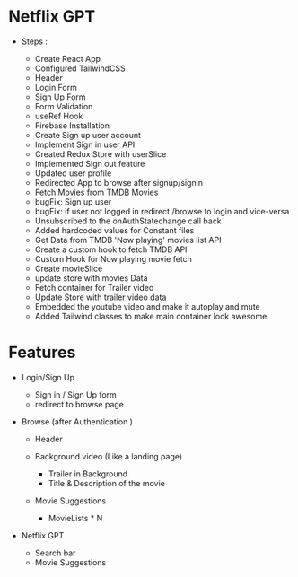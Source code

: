 # Netflix GPT

- Steps :

    - Create React App
    - Configured TailwindCSS
    - Header
    - Login Form
    - Sign Up Form 
    - Form Validation 
    - useRef Hook
    - Firebase Installation
    - Create Sign up user account
    - Implement Sign in user API
    - Created Redux Store with userSlice
    - Implemented Sign out feature
    - Updated user profile
    - Redirected App to browse after signup/signin
    - Fetch Movies from TMDB Movies
    - bugFix: Sign up user 
    - bugFix: if user not logged in redirect /browse to login and vice-versa
    - Unsubscribed to the onAuthStatechange call back
    - Added hardcoded values for Constant files
    - Get Data from TMDB 'Now playing' movies list API 
    - Create a custom hook to fetch TMDB API
    - Custom Hook for Now playing movie fetch
    - Create movieSlice
    - update store with movies Data
    - Fetch container for Trailer video
    - Update Store with trailer video data
    - Embedded the youtube video and make it autoplay and mute
    - Added Tailwind classes to make main container look awesome
    
# Features
- Login/Sign Up
    - Sign in / Sign Up form
    - redirect to browse page 

- Browse (after Authentication )
    - Header 
    - Background video (Like a landing page)
        - Trailer in Background
        - Title & Description of the movie

    - Movie Suggestions
        - MovieLists * N 

- Netflix GPT 
    - Search bar
    - Movie Suggestions
